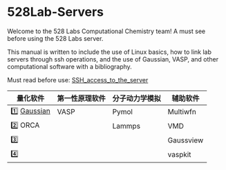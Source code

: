# 528Lab-Servers
Welcome to the 528 Labs Computational Chemistry team! A must see before using the 528 Labs server.

This manual is written to include the use of Linux basics, how to link lab servers through ssh operations, and the use of Gaussian, VASP, and other computational software with a bibliography.

Must read before use: [SSH_access_to_the_server](https://github.com/Tenor-John/528Lab-Servers/blob/main/01-SSH_Link/SSH_access_to_the_server.md)

| 量化软件 | 第一性原理软件 | 分子动力学模拟 | 辅助软件 |
| --- | --- | --- | --- |
| 1️⃣ [Gaussian](Gaussian.md) | VASP | Pymol | Multiwfn |
| 2️⃣ ORCA | | Lammps | VMD |
| 3️⃣ | | | Gaussview |
| 4️⃣ | | | vaspkit |
